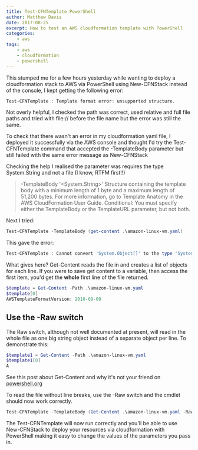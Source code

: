 ```yaml
---
title: Test-CFNTemplate PowerShell
author: Matthew Davis
date: 2017-08-25
excerpt: How to test an AWS cloudformation template with PowerShell
categories: 
    - aws
tags:
    - aws
    - cloudformation
    - powershell
---
```


This stumped me for a few hours yesterday while wanting to deploy a cloudformation stack to AWS via PowerShell using New-CFNStack instead of the console, I kept getting the following error:

```powershell
Test-CFNTemplate : Template format error: unsupported structure.
```

Not overly helpful, I checked the path was correct, used relative and full file paths and tried with file:// before the file name but the error was still the same.

To check that there wasn't an error in my cloudformation yaml file, I deployed it successfully via the AWS console and thought I'd try the Test-CFNTemplate command that accepted the -TemplateBody parameter but still failed with the same error message as New-CFNStack

Checking the help I realised the parameter was requires the type System.String and not a file (I know, RTFM first!!)


>    -TemplateBody '<System.String>'
>        Structure containing the template body with a minimum length of 1 byte and a maximum length of 51,200 bytes. For more information, go to Template Anatomy in the AWS CloudFormation User Guide. 
>        Conditional: You must specify either the TemplateBody or the TemplateURL parameter, but not both.

Next I tried:

```powershell
Test-CFNTemplate -TemplateBody (get-content .\amazon-linux-vm.yaml)
```

This gave the error:
```powershell
Test-CFNTemplate : Cannot convert 'System.Object[]' to the type 'System.String' required by parameter 'TemplateBody'.
```

What gives here?
Get-Content reads the file in and creates a list of objects for each line. If you were to save get content to a variable, then access the first item, you'd get the **whole** first line of the file returned.
```powershell
$template = Get-Content -Path .\amazon-linux-vm.yaml
$template[0]
AWSTemplateFormatVersion: 2010-09-09
```
## Use the -Raw switch
The Raw switch, although not well documented at present, will read in the whole file as one big string object instead of a separate object per line. To demonstrate this:
```powershell
$template1 = Get-Content -Path .\amazon-linux-vm.yaml
$template1[0]
A
```

See this post about Get-Content and why it's not your friend on [powershell.org]

To read the file without line breaks, use the -Raw switch and the cmdlet should now work correctly.

```powershell
Test-CFNTemplate -TemplateBody (Get-Content .\amazon-linux-vm.yaml -Raw)
```

The Test-CFNTemplate will now run correctly and you'll be able to use New-CFNStack to deploy your resources via cloudformation with PowerShell making it easy to change the values of the parameters you pass in.

[powershell.org]: https://powershell.org/2013/10/21/why-get-content-aint-yer-friend/